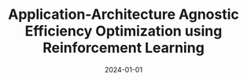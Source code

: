 ---
title: "Application-Architecture Agnostic Efficiency Optimization using Reinforcement Learning"
collection: publications
category: manuscripts
permalink: /publication/2024-01-01-application-architecture-agnostic-efficiency-optimization-using-reinforcement-learning
excerpt: 'This paper introduces an application-architecture agnostic approach for efficiency optimization using reinforcement learning, presented at the Community Workshop on Practical Reproducibility in HPC 2024.'
date: 2024-01-01
venue: 'Community Workshop on Practical Reproducibility in HPC'
slidesurl: 'https://reproduciblehpc.org/assets/presentation/Chameleon-Reproducibility-RAJ.pdf'
# paperurl: 'https://www.researchgate.net/profile/Saikiranmai-Gorla/publication/327389444_TelNEClus_Telugu_Named_Entity_Clustering_Using_Semantic_Similarity/links/5f508e4c92851c250b8c236c/TelNEClus-Telugu-Named-Entity-Clustering-Using-Semantic-Similarity.pdf#page=400'
# bibtexurl: 'https://scholar.googleusercontent.com/scholar.bib?q=info:HpPUgrey9LgJ:scholar.google.com/&output=citation&scisdr=CgKUIrxCEPWGsKWrUfs:AAZF9b8AAAAAaButSfsg4gKoI800rDE3qUqQKaA&scisig=AAZF9b8AAAAAaButSR8w7BW-teO-1gvS1MXC3lM&scisf=4&ct=citation&cd=-1&hl=en'
citation: 'Raj, A., Perarnau, S., & Gokhale, A. (2024). "Application-Architecture Agnostic Efficiency Optimization using Reinforcement Learning." <i>Community Workshop on Practical Reproducibility in HPC</i>.'
---
